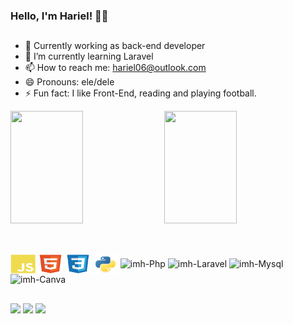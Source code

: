 ### Hello, I'm Hariel! 👋😃

##

- 🔭 Currently working as back-end developer
- 🌱 I’m currently learning Laravel
- 📫 How to reach me: hariel06@outlook.com
- 😄 Pronouns: ele/dele
- ⚡ Fun fact: I like Front-End, reading and playing football.


<div>
    <img height="180em" width="48%" src="https://github-readme-stats.vercel.app/api?username=Hariel007&show_icons=true&theme=dark&include_all_commits=true"/>
    <img height="180em" width="48%"  src="https://github-readme-stats.vercel.app/api/top-langs/?username=Hariel007&layout=compact&private_count=16&theme=dark"/>
   
</div>



##

<div style="display: inline_block"><br>
  <img align="center" alt="img-Js" height="30" width="40" src="https://raw.githubusercontent.com/devicons/devicon/master/icons/javascript/javascript-plain.svg">
  <img align="center" alt="img-HTML" height="30" width="40" src="https://raw.githubusercontent.com/devicons/devicon/master/icons/html5/html5-original.svg">
  <img align="center" alt="imh-CSS" height="30" width="40" src="https://raw.githubusercontent.com/devicons/devicon/master/icons/css3/css3-original.svg">
  <img align="center" alt="imh-Python" height="30" width="40" src="https://raw.githubusercontent.com/devicons/devicon/master/icons/python/python-original.svg">
  <img align="center" alt="imh-Php" height="30" width="40" src="https://cdn.jsdelivr.net/gh/devicons/devicon/icons/php/php-original.svg">
  <img align="center" alt="imh-Laravel" height="30" width="40" src="https://cdn.jsdelivr.net/gh/devicons/devicon/icons/laravel/laravel-plain-wordmark.svg">
  <img align="center" alt="imh-Mysql" height="30" width="40" src="https://cdn.jsdelivr.net/gh/devicons/devicon/icons/mysql/mysql-original-wordmark.svg">
  <img align="center" alt="imh-Canva" height="30" width="40" src="https://cdn.jsdelivr.net/gh/devicons/devicon/icons/canva/canva-original.svg">
</div>


  ##
 
<div> 
  <a href="https://www.youtube.com/channel/UC69DeS85xpMq_kMSXXwbZrg" target="_blank"><img src="https://img.shields.io/badge/YouTube-FF0000?style=for-the-badge&logo=youtube&logoColor=white" target="_blank"></a>
  <a href = "mailto:hariel06@outlook.com"><img src="https://img.shields.io/badge/-Gmail-%23333?style=for-the-badge&logo=gmail&logoColor=white" target="_blank"></a>
  <a href="https://www.linkedin.com/in/hariel-mendon%C3%A7a-284210207/" target="_blank"><img src="https://img.shields.io/badge/-LinkedIn-%230077B5?style=for-the-badge&logo=linkedin&logoColor=white" target="_blank"></a> 
 </div>




